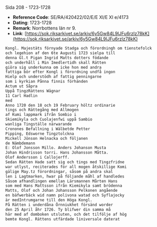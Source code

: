 Sida 208 - 1723-1728

- **Reference Code**: SE/RA/420422/02/E/E XI/E XI e/4173
- **Dating**: 1723-1728
- **Remark**: Norrbottens län nr 9.
- **Link**: [https://sok.riksarkivet.se/arkiv/6y5Gw84L9IJFu6rzlz78kK](https://sok.riksarkivet.se/arkiv/6y5Gw84L9IJFu6rzlz78kK)

```txt linenums="1"
Kongl. Majestäts förnyade Stadga och förordningh om tienstefolck
och legehion af den 6te Augusti 1723 sielpa till
denna Gl.t Pigan Ingrid Matts dotters födande
och underhåll i Min Imedlertidh skall Rätten
giöra sig underkunna om icke hon med andra
fattiga bör efter Kongl i förordning undfå ingon
Hielp och understödh af fattig penningarne
som i kyrkian Pånna finnis förhänden
Actum ut Såpra
Uppå TingzRättens Wägnar
11 Carl Hadlin
med
Anno 1720 den 18 och 19 February höltz ordinarie
tings och Rättegång med Allmogen
af Kumi lappmark ifrån Sombio i
Skiemikyla och Cuolajenfwi uppå Sambio
wanliga Tingställe närwarande
Cronones Befallning i Wälbetde Petter
Pipping, Edsworne Tingztolckna
Mickell Jönson Helnacka och följanen
de Nämbdemann
E: Olof Jonsson Millo. Anders Johanson Musta
Johan Hindrisson torri. Hans Johansson Måtta.
Olof Andersson i Callojerff.
Sedan Rätten Hade satt sig och tings med Tingzfridne
war utlyst, reciterades för all mogen åtskillige Komi
gälige May.tz förordningar, såsom på andra skal
len i Lagtmarken, hwar på följande måhl af handledes
Såsom afhandlingen emellan Lärsmannen Mårten Hans
som med Hans Mattsson ifrån Kiemikyla samt brödenna
Matts, Olof och Johan Johansson Pelkonen angående
en bäfwerbäck wid namn polivona watad och Syflajocky
är medIntrumgarne till den Höga Kongl.
På Rätten i underdåna Örnniukhet försänd worder
den 25 April åhr 1726. Ty blifwer din samma må
här med af domboken utsluten, och det tilfölje af hög
bemte Kongl. Rättens utfärdade liniversale daterat
```
